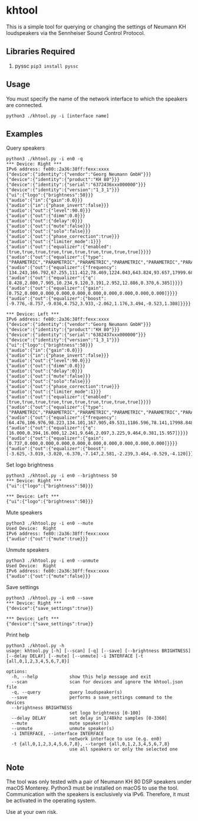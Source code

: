 # khtool
This is a simple tool for querying or changing the settings of Neumann KH loudspeakers via the Sennheiser Sound Control Protocol. 

## Libraries Required

1. pyssc `pip3 install pyssc`

## Usage

You must specify the name of the network interface to which the speakers are connected.
```shell
python3 ./khtool.py -i [interface name]
```

## Examples

Query speakers

```shell
python3 ./khtool.py -i en0 -q
*** Device: Right ***
IPv6 address: fe80::2a36:38ff:fexx:xxxx
{"device":{"identity":{"vendor":"Georg Neumann GmbH"}}}
{"device":{"identity":{"product":"KH 80"}}}
{"device":{"identity":{"serial":"6372436xxx000000"}}}
{"device":{"identity":{"version":"1_3_1"}}}
{"ui":{"logo":{"brightness":50}}}
{"audio":{"in":{"gain":0.0}}}
{"audio":{"in":{"phase_invert":false}}}
{"audio":{"out":{"level":90.0}}}
{"audio":{"out":{"dimm":0.0}}}
{"audio":{"out":{"delay":0}}}
{"audio":{"out":{"mute":false}}}
{"audio":{"out":{"solo":false}}}
{"audio":{"out":{"phase_correction":true}}}
{"audio":{"out":{"limiter_mode":1}}}
{"audio":{"out":{"equalizer":{"enabled":[true,true,true,true,true,true,true,true,true,true]}}}}
{"audio":{"out":{"equalizer":{"type":["PARAMETRIC","PARAMETRIC","PARAMETRIC","PARAMETRIC","PARAMETRIC","PARAMETRIC","PARAMETRIC","PARAMETRIC","PARAMETRIC","PARAMETRIC"]}}}}
{"audio":{"out":{"equalizer":{"frequency":[134.243,166.792,67.255,111.412,78.469,1224.043,643.824,93.657,17999.688,51.878]}}}}
{"audio":{"out":{"equalizer":{"q":[8.428,2.800,7.905,10.234,9.120,3.191,2.952,12.886,0.370,6.385]}}}}
{"audio":{"out":{"equalizer":{"gain":[0.752,0.000,0.000,0.000,0.000,0.000,0.000,0.000,0.000,0.000]}}}}
{"audio":{"out":{"equalizer":{"boost":[-9.776,-8.757,-9.036,4.752,3.933,-2.062,1.176,3.494,-0.523,1.308]}}}}

*** Device: Left ***
IPv6 address: fe80::2a36:38ff:fexx:xxxx
{"device":{"identity":{"vendor":"Georg Neumann GmbH"}}}
{"device":{"identity":{"product":"KH 80"}}}
{"device":{"identity":{"serial":"6382437xxx000000"}}}
{"device":{"identity":{"version":"1_3_1"}}}
{"ui":{"logo":{"brightness":50}}}
{"audio":{"in":{"gain":0.0}}}
{"audio":{"in":{"phase_invert":false}}}
{"audio":{"out":{"level":90.0}}}
{"audio":{"out":{"dimm":0.0}}}
{"audio":{"out":{"delay":0}}}
{"audio":{"out":{"mute":false}}}
{"audio":{"out":{"solo":false}}}
{"audio":{"out":{"phase_correction":true}}}
{"audio":{"out":{"limiter_mode":1}}}
{"audio":{"out":{"equalizer":{"enabled":[true,true,true,true,true,true,true,true,true,true]}}}}
{"audio":{"out":{"equalizer":{"type":["PARAMETRIC","PARAMETRIC","PARAMETRIC","PARAMETRIC","PARAMETRIC","PARAMETRIC","PARAMETRIC","PARAMETRIC","PARAMETRIC","PARAMETRIC"]}}}}
{"audio":{"out":{"equalizer":{"frequency":[64.476,106.976,98.223,134.101,167.905,49.531,1186.596,78.141,17998.848,198.220]}}}}
{"audio":{"out":{"equalizer":{"q":[16.000,0.394,16.000,12.241,9.646,2.097,3.225,9.464,0.381,15.957]}}}}
{"audio":{"out":{"equalizer":{"gain":[0.737,0.000,0.000,0.000,0.000,0.000,0.000,0.000,0.000,0.000]}}}}
{"audio":{"out":{"equalizer":{"boost":[-3.625,-3.019,-3.020,-6.370,-7.147,2.581,-2.239,3.464,-0.529,-4.120]}}}}
```

Set logo brightness
```shell
python3 ./khtool.py -i en0 --brightness 50
*** Device: Right ***
{"ui":{"logo":{"brightness":50}}}

*** Device: Left ***
{"ui":{"logo":{"brightness":50}}}
```

Mute speakers
```shell
python3 ./khtool.py -i en0 --mute
Used Device:  Right
IPv6 address: fe80::2a36:38ff:fexx:xxxx
{"audio":{"out":{"mute":true}}}
```

Unmute speakers
```shell
python3 ./khtool.py -i en0 --unmute
Used Device:  Right
IPv6 address: fe80::2a36:38ff:fexx:xxxx
{"audio":{"out":{"mute":false}}}
```

Save settings
```shell
python3 ./khtool.py -i en0 --save         
*** Device: Right ***
{"device":{"save_settings":true}}

*** Device: Left ***
{"device":{"save_settings":true}}
```

Print help
```shell
python3 ./khtool.py -h           
usage: khtool.py [-h] [--scan] [-q] [--save] [--brightness BRIGHTNESS] [--delay DELAY] [--mute] [--unmute] -i INTERFACE [-t {all,0,1,2,3,4,5,6,7,8}]

options:
  -h, --help            show this help message and exit
  --scan                scan for devices and ignore the khtool.json file
  -q, --query           query loudspeaker(s)
  --save                performs a save_settings command to the devices
  --brightness BRIGHTNESS
                        set logo brightness [0-100]
  --delay DELAY         set delay in 1/48khz samples [0-3360]
  --mute                mute speaker(s)
  --unmute              unmute speaker(s)
  -i INTERFACE, --interface INTERFACE
                        network interface to use (e.g. en0)
  -t {all,0,1,2,3,4,5,6,7,8}, --target {all,0,1,2,3,4,5,6,7,8}
                        use all speakers or only the selected one
``` 


## Note

The tool was only tested with a pair of Neumann KH 80 DSP speakers under macOS Monterey. Python3 must be installed on macOS to use the tool. Communication with the speakers is exclusively via IPv6. Therefore, it must be activated in the operating system.

Use at your own risk. 
